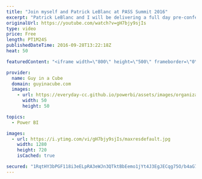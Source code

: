 ```yaml
---
title: "Join myself and Patrick LeBlanc at PASS Summit 2016"
excerpt: "Patrick LeBlanc and I will be delivering a full day pre-conference talk at the PASS Summit 2016 called Microsoft BI in a Day.   We would love for you to come and allow us to do a brain dump of what we know about the Microsoft Business Intelligence stack.  You can register at https://sqlpass.org.  LET'S"
originalUrl: https://youtube.com/watch?v=gH7bjy9sjIs
type: video
price: Free
length: PT1M24S
publishedDateTime: 2016-09-28T13:22:18Z
heat: 50

featuredContent: "<iframe width=\"800\" height=\"500\" frameborder=\"0\" src=\"https://www.youtube.com/embed/gH7bjy9sjIs\" allow=\"accelerometer; autoplay; encrypted-media; gyroscope; picture-in-picture\" allowfullscreen></iframe>"

provider:
  name: Guy in a Cube
  domain: guyinacube.com
  images:
    - url: https://everyday-cc.github.io/powerbi/assets/images/organizations/guyinacube.com-50x50.jpg
      width: 50
      height: 50

topics:
  - Power BI

images:
  - url: https://i.ytimg.com/vi/gH7bjy9sjIs/maxresdefault.jpg
    width: 1280
    height: 720
    isCached: true

secured: "1RqtHY3bPGF118i3eELpRA3eWJn3QTktBbEemo1jYt4J3EgJECqg75O/b4aG7imJ8Z6aXl0nODbPBHg4MLNfxBONSmOimX22SkrbNK/HYTr548iP3Rv9ZPuv8XxDcjEOobDxLjmaNMlHxugl9sPYfbXxEIPgi9DalLBcJUDixCe+9FfTISOC38HhihoXDkkXbOFaQruusUjbvlsniM6FV3l2rfZAu56t1apwB34jdrT+lt2VF3uBkT3RyMRWCID9coTCRTarutmLVw2Fp8MktnFKW6/3tlSw0kNMzc+B0trXJuXu3/YYTJOF9MDbU9Aou4VhP1yV7r+hGmaK1l4qGK+nrAbI4eBPyS09IddexnvucrwFhfQmKRL7G+7B3XqTh2llqzcSwmqDKrIpOI5QRfIpU0rJCoCkYTVan7HDOpw=;aTA6Ci/smpgU7+6xks44xw=="
---
```


